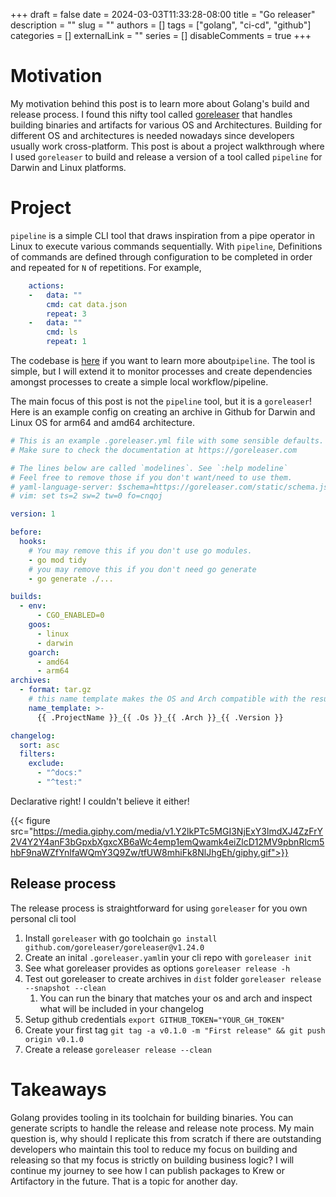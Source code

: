 +++
draft = false
date = 2024-03-03T11:33:28-08:00
title = "Go releaser"
description = ""
slug = ""
authors = []
tags = ["golang", "ci-cd", "github"]
categories = []
externalLink = ""
series = []
disableComments = true
+++

# Motivation

My motivation behind this post is to learn more about Golang's build and release process. I found this nifty tool called [goreleaser](https://goreleaser.com/) that handles building binaries and artifacts for various OS and Architectures. Building for different OS and architectures is needed nowadays since developers usually work cross-platform. This post is about a project walkthrough where I used `goreleaser` to build and release a version of a tool called `pipeline` for Darwin and Linux platforms.

# Project

`pipeline` is a simple CLI tool that draws inspiration from a pipe operator in Linux to execute various commands sequentially. With `pipeline`,  Definitions of commands are defined through configuration to be completed in order and repeated for `N` of repetitions. For example,

```yaml
    actions:
    -   data: ""
        cmd: cat data.json
        repeat: 3
    -   data: ""
        cmd: ls
        repeat: 1
```

The codebase is [here](https://github.com/darrylbalderas/pipeline) if you want to learn more about`pipeline`. The tool is simple, but I will extend it to monitor processes and create dependencies amongst processes to create a simple local workflow/pipeline.


The main focus of this post is not the `pipeline` tool, but it is a `goreleaser`! Here is an example config on creating an archive in Github for Darwin and Linux OS for arm64 and amd64 architecture.

```yaml
# This is an example .goreleaser.yml file with some sensible defaults.
# Make sure to check the documentation at https://goreleaser.com

# The lines below are called `modelines`. See `:help modeline`
# Feel free to remove those if you don't want/need to use them.
# yaml-language-server: $schema=https://goreleaser.com/static/schema.json
# vim: set ts=2 sw=2 tw=0 fo=cnqoj

version: 1

before:
  hooks:
    # You may remove this if you don't use go modules.
    - go mod tidy
    # you may remove this if you don't need go generate
    - go generate ./...

builds:
  - env:
      - CGO_ENABLED=0
    goos:
      - linux
      - darwin
    goarch:
      - amd64
      - arm64
archives:
  - format: tar.gz
    # this name template makes the OS and Arch compatible with the results of `uname`.
    name_template: >-
      {{ .ProjectName }}_{{ .Os }}_{{ .Arch }}_{{ .Version }}

changelog:
  sort: asc
  filters:
    exclude:
      - "^docs:"
      - "^test:"
```

Declarative right! I couldn't believe it either!

{{< figure src="https://media.giphy.com/media/v1.Y2lkPTc5MGI3NjExY3lmdXJ4ZzFrY2V4Y2Y4anF3bGpxbXgxcXB6aWc4emp1emQwamk4eiZlcD12MV9pbnRlcm5hbF9naWZfYnlfaWQmY3Q9Zw/tfUW8mhiFk8NlJhgEh/giphy.gif">}}


## Release process

The release process is straightforward for using `goreleaser` for you own personal cli tool

1. Install `goreleaser` with go toolchain `go install github.com/goreleaser/goreleaser@v1.24.0`
1. Create an inital `.goreleaser.yaml`in your cli repo with `goreleaser init`
1. See what goreleaser provides as options `goreleaser release -h`
1. Test out goreleaser to create archives in `dist` folder `goreleaser release --snapshot --clean`
    1. You can run the binary that matches your os and arch and inspect what will be included in your changelog
1. Setup github credentials `export GITHUB_TOKEN="YOUR_GH_TOKEN"`
1. Create your first tag `git tag -a v0.1.0 -m "First release" && git push origin v0.1.0`
1. Create a release `goreleaser release --clean`


# Takeaways

Golang provides tooling in its toolchain for building binaries. You can generate scripts to handle the release and release note process. My main question is, why should I replicate this from scratch if there are outstanding developers who maintain this tool to reduce my focus on building and releasing so that my focus is strictly on building business logic? I will continue my journey to see how I can publish packages to Krew or Artifactory in the future. That is a topic for another day.
